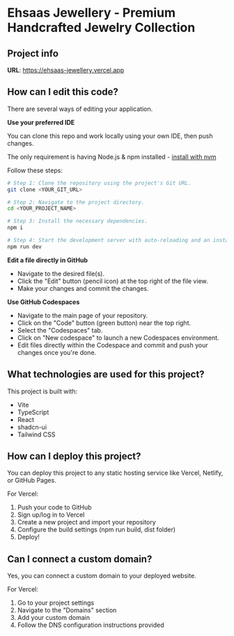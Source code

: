 # Ehsaas Jewellery - Premium Handcrafted Jewelry Collection

## Project info

**URL**: https://ehsaas-jewellery.vercel.app

## How can I edit this code?

There are several ways of editing your application.

**Use your preferred IDE**

You can clone this repo and work locally using your own IDE, then push changes.

The only requirement is having Node.js & npm installed - [install with nvm](https://github.com/nvm-sh/nvm#installing-and-updating)

Follow these steps:

```sh
# Step 1: Clone the repository using the project's Git URL.
git clone <YOUR_GIT_URL>

# Step 2: Navigate to the project directory.
cd <YOUR_PROJECT_NAME>

# Step 3: Install the necessary dependencies.
npm i

# Step 4: Start the development server with auto-reloading and an instant preview.
npm run dev
```

**Edit a file directly in GitHub**

- Navigate to the desired file(s).
- Click the "Edit" button (pencil icon) at the top right of the file view.
- Make your changes and commit the changes.

**Use GitHub Codespaces**

- Navigate to the main page of your repository.
- Click on the "Code" button (green button) near the top right.
- Select the "Codespaces" tab.
- Click on "New codespace" to launch a new Codespaces environment.
- Edit files directly within the Codespace and commit and push your changes once you're done.

## What technologies are used for this project?

This project is built with:

- Vite
- TypeScript
- React
- shadcn-ui
- Tailwind CSS

## How can I deploy this project?

You can deploy this project to any static hosting service like Vercel, Netlify, or GitHub Pages.

For Vercel:
1. Push your code to GitHub
2. Sign up/log in to Vercel
3. Create a new project and import your repository
4. Configure the build settings (npm run build, dist folder)
5. Deploy!

## Can I connect a custom domain?

Yes, you can connect a custom domain to your deployed website.

For Vercel:
1. Go to your project settings
2. Navigate to the "Domains" section
3. Add your custom domain
4. Follow the DNS configuration instructions provided